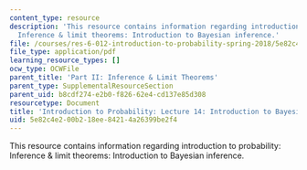 ```yaml
---
content_type: resource
description: 'This resource contains information regarding introduction to probability:
  Inference & limit theorems: Introduction to Bayesian inference.'
file: /courses/res-6-012-introduction-to-probability-spring-2018/5e82c4e200b218ee84214a26399be2f4_MITRES_6_012S18_L14.pdf
file_type: application/pdf
learning_resource_types: []
ocw_type: OCWFile
parent_title: 'Part II: Inference & Limit Theorems'
parent_type: SupplementalResourceSection
parent_uid: b8cdf274-e2b0-f826-62e4-cd137e85d308
resourcetype: Document
title: 'Introduction to Probability: Lecture 14: Introduction to Bayesian Inference'
uid: 5e82c4e2-00b2-18ee-8421-4a26399be2f4
---
```

This resource contains information regarding introduction to probability: Inference & limit theorems: Introduction to Bayesian inference.

